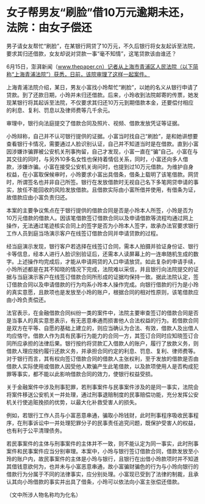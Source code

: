 

# 女子帮男友“刷脸”借10万元逾期未还，法院：由女子偿还

男子请女友帮忙“刷脸”，在某银行网贷了10万元，不久后银行将女友起诉至法院，要求其归还借款，女友却说对贷款一事“毫不知情”，这笔贷款该由谁还？

6月15日，澎湃新闻（www.thepaper.cn）记者从上海市青浦区人民法院（以下简称“上海青浦法院”）获悉，日前，该院审理了这样一起案件。

上海青浦法院介绍，某日，男友小富找小玲帮忙“刷脸”，以她的名义从银行申请了贷款。到了还款日期，小玲并未归还借款。后来，小玲收到法院邮寄的传票，她发现某银行将其起诉至法院，不仅要求其归还10万元到期借款本金，还要偿付相应的利息、复利、罚息以及律师费等几千余元。

审理中，银行向法庭提交了借款合同及照片、视频、借款发放凭证等证据。

小玲辩称，自己并不认可银行提供的证据。小富当时找自己“刷脸”，是和她讲想要查看银行卡情况，需要通过人脸识别认证，自己并不知道当时是在借款。直到小富因涉嫌诈骗罪被公安机关刑事拘留，自己才发现，小富一直在“骗”自己。小富在与其交往的同时，与另外10多名女性也保持着情侣关系，同时，小富还向多人借款，涉嫌诈骗。小富在接受公安机关询问时，也提到过10万元借款。为维护自身权益，在小富取保候审时，小玲要求小富出具借条，借条上载明了该笔借款。网贷时，所谓签名也并非自己所签。银行在发放借款时无视自己名下多笔网贷申请的事实，放任不能回收的风险发放借款。且借款实际由小富所借并使用，有借条为证，故借款应由小富负责归还。

本案的主要争议焦点在于银行提供的借款合同是否是小玲本人所签，小玲是否为10万元借款的借款人。因该笔借款签订借款合同以及申请借款等流程均通过网上操作，无法通过笔迹核实合同上的签字是否为小玲本人签字，故承办法官要求银行工作人员到庭当场演示客户在线签订借款合同并申请贷款的过程。

经当庭演示发现，银行客户若选择在线签订合同，需本人拍摄并验证身份证、银行卡等信息，经本人进行人脸识别验证后，还需本人读屏幕上的一连串随机生成的数字。上述操作均完成后，才能从申请网贷的入口申请放贷。如此复杂的申请手续，小玲所述都是在其不知晓的情况下完成，法院难以采信，并且银行向法院提交的证据与当庭演示客户在线签订借款合同所形成的证据均保持一致。据此法院认定，签订借款合同以及申请借款的行为均系小玲本人操作完成。向银行借款的行为是小玲的真实意愿，且款项也是发放至小玲的账户，根据合同的相对性原则，该笔借款应由小玲负责偿还。

法官表示，在金融借款合同纠纷一类的案件中，法院主要审查签订的借款合同是否是当事人的真实意思表示，有无恶意串通而损害他人合法权益的行为。若借款合同是双方在平等、自愿的基础上建立的，则应当确认为合法、有效，借款人及出借人均应恪守。借款人作为具有民事行为能力的合同一方，其签订合同时应知晓签订合同所应承担的法律后果。银行按约将贷款汇入借款人的账户，履行了放款义务，则借款人理应按约履行还款义务，并承担合同约定的利息、罚息、复利、律师费等。对于银行而言，其有权向签订借款合同的借款人主张权利，至于发放的借款是否由借款人实际使用或借款人因受他人欺骗产生此笔借款，以及款项使用人是否构成犯罪等事实，都不能以此影响借款合同的效力，使银行权益受损。

关于金融案件中涉及刑事犯罪，若刑事案件与民事案件涉及的是同一事实，法院会将案件移送公安机关一并处理，通过刑事退赔制度的民事赔偿功能，充分发挥公安机关行使追赃挽损的优势，以最大化补救受害人的损失。

例如，若银行工作人员与小富恶意串通，骗取小玲钱财，此时刑事程序吸收民事程序，在刑事诉讼中一并处理犯罪分子的民事责任追究问题，既保护受害人的权益，也有利于公平清理债务。

若民事案件的主体与刑事案件的主体并不一致，则不能认定为同一事实，此时刑事案件和民事案件应当分别审理。本案中，小玲与银行签订借款合同，借款发放至小玲的账户内，故民事案件的主体是小玲与银行，且银行在出借小玲款项时并不知道其借钱意欲何为，也并未与小富恶意串通，故小富骗财骗色的行为与小玲向银行的借款行为分属于不同的法律事实，应分别处理。小富现已受到了法律的制裁，且承认其向小玲借款的事实并出具了借条，小玲可以依法向小富主张偿还借款。

（文中所涉人物名称均为化名）

